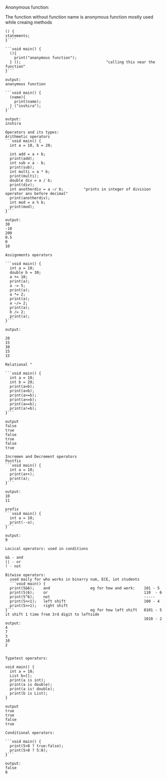 Anonymous function: 

The function without function name is anonymous function
mostly used while creaing methods
```syntex
() {
statements;
}````

```void main() {
  (){
    print("ananymous function");
  } ();                                      "calling this near the function"
}```

output:
ananymous function

```void main() {
  (name){
    print(name);
  } ("inshira");
}```

output:
inshira

Operators and its types:
Arithmetic operators
```void main() {
  int a = 10, b = 20;
  
  int add = a + b;
  print(add);
  int sub = a - b;
  print(sub);
  int multi = a * b;
  print(multi);
  double div = a / b;
  print(div);
  int anotherdiv = a ~/ b;         "prints in integer of division operator ans before decimal"
  print(anotherdiv);
  int mod = a % b;
  print(mod);
}```

output:
30
-10
200
0.5
0
10

Assignments operators

```void main() {
  int a = 10;
  double b = 30;
  a += 10;
  print(a);
  a -= 5;
  print(a);
  a *= 2;
  print(a);
  a ~/= 2;
  print(a);
  b /= 2;
  print(a);
}```

output:

20
15
30
15
15

Relational "

```void main() {
  int a = 10;
  int b = 20;
  print(a>b);  
  print(a<b);  
  print(a>=b);  
  print(a<=b); 
  print(a==b);
  print(a!=b);  
}```

output
false
true
false
true
false
true

Incremen and Decrement operators
Postfix
```void main() {
  int a = 10;
  print(a++);
  print(a); 
}```

output:
10
11

prefix
```void main() {
  int a = 10;
  print(--a);  
}```

output:
9

Locical operators: used in conditions

&& - and
|| - or
! - not

Bitwise operators:
  used maily for who works in binarry num, ECE, iot students
  ```void main() {
  print(5&6);    and                  eg for how and work:    101 - 5
  print(5|6);    or                                           110  - 6
  print(5^6);    not                                          -----
  print(5<<1);   left shift                                   100 - 4
  print(5>>1);   right shift
}```                                  eg for how left shift   0101 - 5         it shift 1 time from 3rd digit to leftside
                                                              1010 - 2
output:
4
7
3
10
2


Typetest operators:

void main() {
  int a = 10;
  List b=[];
  print(a is int);
  print(a is double);
  print(a is! double);
  print(b is List);
}

output
true
true
false
true

Conditional operators:

```void main() {
  print(5>8 ? true:false);
  print(5>8 ? 5:8);
}```

output:
false
8

